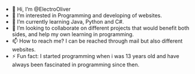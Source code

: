 - 👋 Hi, I’m @ElectroOliver
- 👀 I’m interested in Programming and developing of websites.
- 🌱 I’m currently learning Java, Python and C#.
- 💞️ I’m looking to collaborate on different projects that would benefit both sides, and help my own learning in programming.
- 📫 How to reach me? I can be reached through mail but also different websites.
- ⚡ Fun fact: I started programming when i was 13 years old and have always been fascinated in programming since then.

<!---
ElectroOliver/ElectroOliver is a ✨ special ✨ repository because its `README.md` (this file) appears on your GitHub profile.
You can click the Preview link to take a look at your changes.
--->
